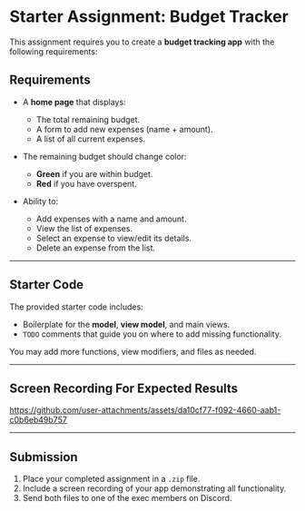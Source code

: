 # Starter Assignment: Budget Tracker  

This assignment requires you to create a **budget tracking app** with the following requirements:  

## Requirements  
- A **home page** that displays:  
  - The total remaining budget.  
  - A form to add new expenses (name + amount).  
  - A list of all current expenses.  

- The remaining budget should change color:  
  - **Green** if you are within budget.  
  - **Red** if you have overspent.  

- Ability to:  
  - Add expenses with a name and amount.  
  - View the list of expenses.  
  - Select an expense to view/edit its details.  
  - Delete an expense from the list.  

---

## Starter Code  
The provided starter code includes:  
- Boilerplate for the **model**, **view model**, and main views.  
- `TODO` comments that guide you on where to add missing functionality.  

You may add more functions, view modifiers, and files as needed.  

---

## Screen Recording For Expected Results

https://github.com/user-attachments/assets/da10cf77-f092-4660-aab1-c0b6eb49b757

---

## Submission  
1. Place your completed assignment in a `.zip` file.  
2. Include a screen recording of your app demonstrating all functionality.  
3. Send both files to one of the exec members on Discord.  
